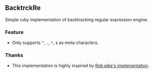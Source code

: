 ## BacktrckRe
Simple ruby implementation of backtracking regular expression engine.

### Feature
- Only supports `^`, `.`, `*`, `$` as meta characters.

### Thanks
- This implementation is highly inspired by [Rob pike's implementation](http://www.cs.princeton.edu/courses/archive/spr09/cos333/beautiful.html).
